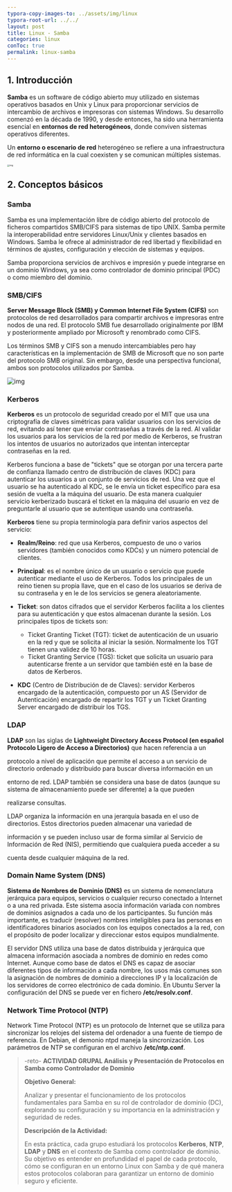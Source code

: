 ```yaml
---
typora-copy-images-to: ../assets/img/linux
typora-root-url: ../../
layout: post
title: Linux - Samba
categories: linux
conToc: true
permalink: linux-samba
---
```


## 1. Introducción

**Samba** es un software de código abierto muy utilizado en sistemas operativos basados en Unix y Linux para proporcionar servicios de intercambio de archivos e impresoras con sistemas Windows. Su desarrollo comenzó en la década de 1990, y desde entonces, ha sido una herramienta esencial en **entornos de red heterogéneos**, donde conviven sistemas operativos diferentes.

Un **entorno o escenario de red** heterogéneo se refiere a una infraestructura de red informática en la cual coexisten y se comunican múltiples sistemas.

<img src="https://www.redeszone.net/app/uploads-redeszone.net/2015/01/servidor-samba-linux-apertura.jpg" alt="img" style="zoom: 33%;" />



##  2. Conceptos básicos

### Samba 

Samba es una implementación libre de código abierto del protocolo de ficheros compartidos SMB/CIFS para sistemas de tipo UNIX. Samba permite la interoperabilidad entre servidores Linux/Unix y clientes basados en Windows. Samba le ofrece al administrador de red libertad y flexibilidad en términos de ajustes, configuración y elección de sistemas y equipos. 

Samba proporciona servicios de archivos e impresión y puede integrarse en un dominio Windows, ya sea como controlador de dominio principal (PDC) o como miembro del dominio. 

### SMB/CIFS 

**Server Message Block (SMB) y Common Internet File System (CIFS)** son protocolos de red desarrollados para compartir archivos e impresoras entre nodos de una red. El protocolo SMB fue desarrollado originalmente por IBM y posteriormente ampliado por Microsoft y renombrado como CIFS. 

Los términos SMB y CIFS son a menudo intercambiables pero hay características en la implementación de SMB de Microsoft que no son parte del protocolo SMB original. Sin embargo, desde una perspectiva funcional, ambos son protocolos utilizados por Samba. 

![img](https://www.labsmac.es/wp-content/uploads/2022/08/samba-ficheros-compartidos.png)

### Kerberos 

**Kerberos** es un protocolo de seguridad creado por el MIT que usa una criptografía de claves simétricas para validar usuarios con los servicios de red, evitando así tener que enviar contraseñas a través de la red. Al validar los usuarios para los servicios de la red por medio de Kerberos, se frustran los intentos de usuarios no autorizados que intentan interceptar contraseñas en la red. 

Kerberos funciona a base de "tickets" que se otorgan por una tercera parte de confianza llamado centro de distribución de claves (KDC) para autenticar los usuarios a un conjunto de servicios de red. Una vez que el usuario se ha autenticado al KDC, se le envía un ticket específico para esa sesión de vuelta a la máquina del usuario. De esta manera cualquier servicio kerberizado buscará el ticket en la máquina del usuario en vez de preguntarle al usuario que se autentique usando una contraseña. 

**Kerberos** tiene su propia terminología para definir varios aspectos del servicio: 

- **Realm/Reino**: red que usa Kerberos, compuesto de uno o varios servidores (también conocidos como KDCs) y un número potencial de clientes. 

- **Principal**: es el nombre único de un usuario o servicio que puede autenticar mediante el uso de Kerberos. Todos los principales de un reino tienen su propia llave, que en el caso de los usuarios se deriva de su contraseña y en le de los servicios se genera aleatoriamente. 

- **Ticket**: son datos cifrados que el servidor Kerberos facilita a los clientes para su autenticación y que estos almacenan durante la sesión. Los principales tipos de tickets son: 
  - Ticket Granting Ticket (TGT): ticket de autenticación de un usuario en la red y que se solicita al iniciar la sesión. Normalmente los TGT tienen una validez de 10 horas. 
  - Ticket Granting Service (TGS): ticket que solicita un usuario para autenticarse frente a un servidor que también esté en la base de datos de Kerberos. 

- **KDC** (Centro de Distribución de de Claves): servidor Kerberos encargado de la autenticación, compuesto por un AS (Servidor de Autenticación) encargado de repartir los TGT y un Ticket Granting Server encargado de distribuir los TGS. 

### LDAP

**LDAP** son las siglas de **Lightweight Directory Access Protocol (en español Protocolo Ligero de Acceso a Directorios)** que hacen referencia a un 

protocolo a nivel de aplicación que permite el acceso a un servicio de directorio ordenado y distribuido para buscar diversa información en un 

entorno de red. LDAP también se considera una base de datos (aunque su sistema de almacenamiento puede ser diferente) a la que pueden 

realizarse consultas. 

LDAP organiza la información en una jerarquía basada en el uso de directorios. Estos directorios pueden almacenar una variedad de 

información y se pueden incluso usar de forma similar al Servicio de Información de Red (NIS), permitiendo que cualquiera pueda acceder a su 

cuenta desde cualquier máquina de la red. 

### Domain Name System (DNS) 

**Sistema de Nombres de Dominio (DNS)** es un sistema de nomenclatura jerárquica para equipos, servicios o cualquier recurso conectado a Internet o a una red privada. Este sistema asocia información variada con nombres de dominios asignados a cada uno de los participantes. Su función más importante, es traducir (resolver) nombres inteligibles para las personas en identificadores binarios asociados con los equipos conectados a la red, con el propósito de poder localizar y direccionar estos equipos mundialmente. 

El servidor DNS utiliza una base de datos distribuida y jerárquica que almacena información asociada a nombres de dominio en redes como Internet. Aunque como base de datos el DNS es capaz de asociar diferentes tipos de información a cada nombre, los usos más comunes son la asignación de nombres de dominio a direcciones IP y la localización de los servidores de correo electrónico de cada dominio. En Ubuntu Server la configuración del DNS se puede ver en fichero **/etc/resolv.conf**. 

### Network Time Protocol (NTP) 

Network Time Protocol (NTP) es un protocolo de Internet que se utiliza para sincronizar los relojes del sistema del ordenador a una fuente de tiempo de referencia. En Debian, el demonio ntpd maneja la sincronización. Los parámetros de NTP se configuran en el archivo **/etc/ntp.conf**. 

> -reto- **ACTIVIDAD GRUPAL Análisis y Presentación de Protocolos en Samba como Controlador de Dominio**
>
> **Objetivo General:**
>
> Analizar y presentar el funcionamiento de los protocolos fundamentales para Samba en su rol de controlador de dominio (DC), explorando su configuración y su importancia en la administración y seguridad de redes.
>
>  **Descripción de la Actividad:**
>
> En esta práctica, cada grupo estudiará los protocolos **Kerberos**, **NTP**, **LDAP** y **DNS** en el contexto de Samba como controlador de dominio. Su objetivo es entender en profundidad el papel de cada protocolo, cómo se configuran en un entorno Linux con Samba y de qué manera estos protocolos colaboran para garantizar un entorno de dominio seguro y eficiente.
>
> 
